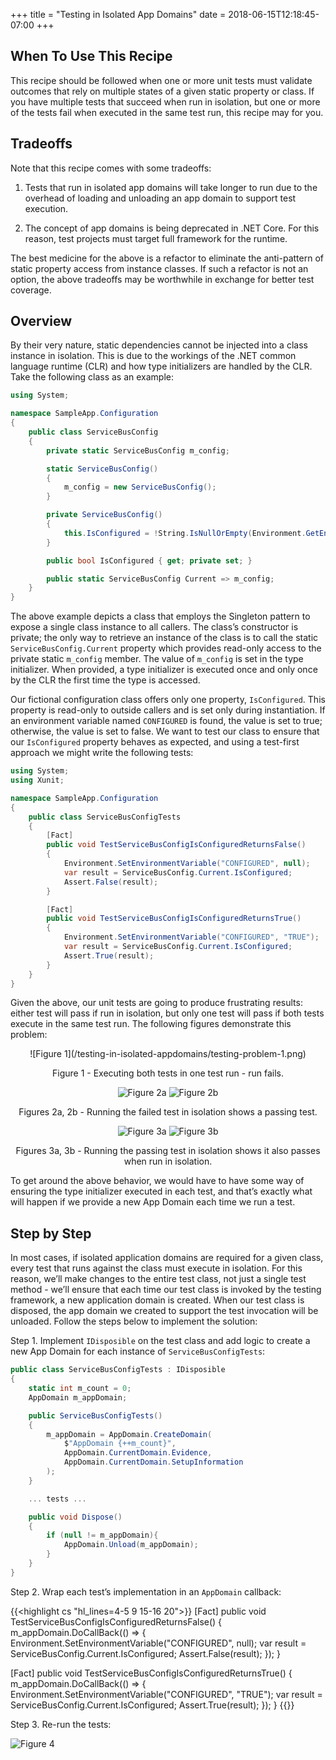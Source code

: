 +++
title = "Testing in Isolated App Domains"
date = 2018-06-15T12:18:45-07:00
+++

## When To Use This Recipe

This recipe should be followed when one or more unit tests must validate outcomes that rely on multiple states of a given static property or class. If you have multiple tests that succeed when run in isolation, but one or more of the tests fail when executed in the same test run, this recipe may for you.

## Tradeoffs

Note that this recipe comes with some tradeoffs:

1. Tests that run in isolated app domains will take longer to run due to the overhead of loading and unloading an app domain to support test execution.

2. The concept of app domains is being deprecated in .NET Core. For this reason, test projects must target full framework for the runtime.

The best medicine for the above is a refactor to eliminate the anti-pattern of static property access from instance classes. If such a refactor is not an option, the above tradeoffs may be worthwhile in exchange for better test coverage.

## Overview

By their very nature, static dependencies cannot be injected into a class instance in isolation. This is due to the workings of the .NET common language runtime (CLR) and how type initializers are handled by the CLR. Take the following class as an example:

```c#
using System;

namespace SampleApp.Configuration
{
    public class ServiceBusConfig
    {
        private static ServiceBusConfig m_config;

        static ServiceBusConfig()
        {
            m_config = new ServiceBusConfig();    
        }

        private ServiceBusConfig()
        {
            this.IsConfigured = !String.IsNullOrEmpty(Environment.GetEnvironmentVariable("CONFIGURED"));
        }

        public bool IsConfigured { get; private set; }

        public static ServiceBusConfig Current => m_config;
    }
}
```

The above example depicts a class that employs the Singleton pattern to expose a single class instance to all callers. The class’s constructor is private; the only way to retrieve an instance of the class is to call the static `ServiceBusConfig.Current` property which provides read-only access to the private static `m_config` member. The value of `m_config` is set in the type initializer. When provided, a type initializer is executed once and only once by the CLR the first time the type is accessed.  

Our fictional configuration class offers only one property, `IsConfigured`. This property is read-only to outside callers and is set only during instantiation. If an environment variable named `CONFIGURED` is found, the value is set to true; otherwise, the value is set to false. We want to test our class to ensure that our `IsConfigured` property behaves as expected, and using a test-first approach we might write the following tests:

```c#
using System;
using Xunit;

namespace SampleApp.Configuration
{
    public class ServiceBusConfigTests
    {
        [Fact]
        public void TestServiceBusConfigIsConfiguredReturnsFalse()
        {
            Environment.SetEnvironmentVariable("CONFIGURED", null);
            var result = ServiceBusConfig.Current.IsConfigured;
            Assert.False(result);
        }

        [Fact]
        public void TestServiceBusConfigIsConfiguredReturnsTrue()
        {
            Environment.SetEnvironmentVariable("CONFIGURED", "TRUE");
            var result = ServiceBusConfig.Current.IsConfigured;
            Assert.True(result);
        }
    }
}
```

Given the above, our unit tests are going to produce frustrating results: either test will pass if run in isolation, but only one test will pass if both tests execute in the same test run. The following figures demonstrate this problem:

<center>
![Figure 1](/testing-in-isolated-appdomains/testing-problem-1.png)

Figure 1 - Executing both tests in one test run - run fails.

![Figure 2a](/testing-in-isolated-appdomains/testing-problem-2.png)
![Figure 2b](/testing-in-isolated-appdomains/testing-problem-3.png)

Figures 2a, 2b - Running the failed test in isolation shows a passing test.

![Figure 3a](/testing-in-isolated-appdomains/testing-problem-4.png)
![Figure 3b](/testing-in-isolated-appdomains/testing-problem-5.png)

Figures 3a, 3b - Running the passing test in isolation shows it also passes when run in isolation.
</center>

To get around the above behavior, we would have to have some way of ensuring the type initializer executed in each test, and that’s exactly what will happen if we provide a new App Domain each time we run a test.

## Step by Step

In most cases, if isolated application domains are required for a given class, every test that runs against the class must execute in isolation. For this reason, we’ll make changes to the entire test class, not just a single test method - we’ll ensure that each time our test class is invoked by the testing framework, a new application domain is created. When our test class is disposed, the app domain we created to support the test invocation will be unloaded. Follow the steps below to implement the solution:

Step 1. Implement `IDisposible` on the test class and add logic to create a new App Domain for each instance of `ServiceBusConfigTests`:

```csharp
public class ServiceBusConfigTests : IDisposible
{
    static int m_count = 0;
    AppDomain m_appDomain;

    public ServiceBusConfigTests()
    {
        m_appDomain = AppDomain.CreateDomain(
            $"AppDomain {++m_count}",
            AppDomain.CurrentDomain.Evidence,
            AppDomain.CurrentDomain.SetupInformation
        );
    }

    ... tests ...

    public void Dispose()
    {
        if (null != m_appDomain){			
            AppDomain.Unload(m_appDomain);
        }
    }
}
```

Step 2. Wrap each test’s implementation in an `AppDomain` callback:

{{<highlight cs "hl_lines=4-5 9 15-16 20">}}
[Fact]
public void TestServiceBusConfigIsConfiguredReturnsFalse()
{
    m_appDomain.DoCallBack(() =>
    {
        Environment.SetEnvironmentVariable("CONFIGURED", null);
        var result = ServiceBusConfig.Current.IsConfigured;
        Assert.False(result);
    });
}

[Fact]
public void TestServiceBusConfigIsConfiguredReturnsTrue()
{
    m_appDomain.DoCallBack(() =>
    {
        Environment.SetEnvironmentVariable("CONFIGURED", "TRUE");
        var result = ServiceBusConfig.Current.IsConfigured;
        Assert.True(result);
    });
}
{{</highlight>}}

Step 3. Re-run the tests:

![Figure 4](/testing-in-isolated-appdomains/testing-solution.png)
